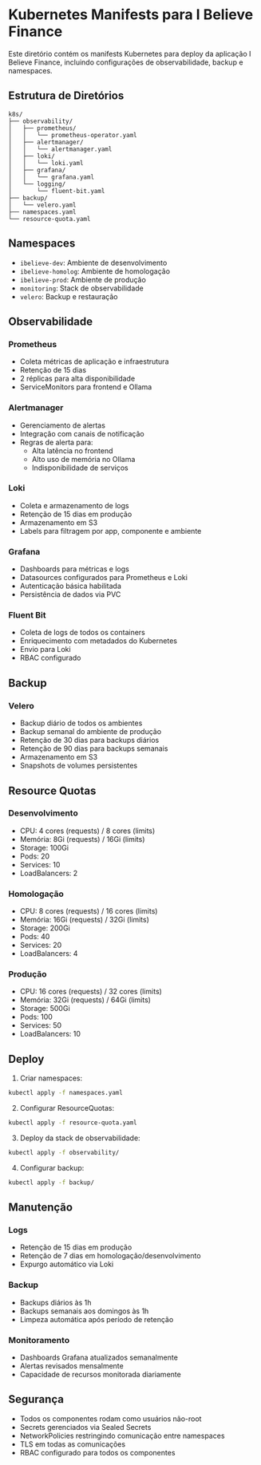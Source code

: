 # Kubernetes Manifests para I Believe Finance

Este diretório contém os manifests Kubernetes para deploy da aplicação I Believe Finance, incluindo configurações de observabilidade, backup e namespaces.

## Estrutura de Diretórios

```
k8s/
├── observability/
│   ├── prometheus/
│   │   └── prometheus-operator.yaml
│   ├── alertmanager/
│   │   └── alertmanager.yaml
│   ├── loki/
│   │   └── loki.yaml
│   ├── grafana/
│   │   └── grafana.yaml
│   └── logging/
│       └── fluent-bit.yaml
├── backup/
│   └── velero.yaml
├── namespaces.yaml
└── resource-quota.yaml
```

## Namespaces

- `ibelieve-dev`: Ambiente de desenvolvimento
- `ibelieve-homolog`: Ambiente de homologação
- `ibelieve-prod`: Ambiente de produção
- `monitoring`: Stack de observabilidade
- `velero`: Backup e restauração

## Observabilidade

### Prometheus
- Coleta métricas de aplicação e infraestrutura
- Retenção de 15 dias
- 2 réplicas para alta disponibilidade
- ServiceMonitors para frontend e Ollama

### Alertmanager
- Gerenciamento de alertas
- Integração com canais de notificação
- Regras de alerta para:
  - Alta latência no frontend
  - Alto uso de memória no Ollama
  - Indisponibilidade de serviços

### Loki
- Coleta e armazenamento de logs
- Retenção de 15 dias em produção
- Armazenamento em S3
- Labels para filtragem por app, componente e ambiente

### Grafana
- Dashboards para métricas e logs
- Datasources configurados para Prometheus e Loki
- Autenticação básica habilitada
- Persistência de dados via PVC

### Fluent Bit
- Coleta de logs de todos os containers
- Enriquecimento com metadados do Kubernetes
- Envio para Loki
- RBAC configurado

## Backup

### Velero
- Backup diário de todos os ambientes
- Backup semanal do ambiente de produção
- Retenção de 30 dias para backups diários
- Retenção de 90 dias para backups semanais
- Armazenamento em S3
- Snapshots de volumes persistentes

## Resource Quotas

### Desenvolvimento
- CPU: 4 cores (requests) / 8 cores (limits)
- Memória: 8Gi (requests) / 16Gi (limits)
- Storage: 100Gi
- Pods: 20
- Services: 10
- LoadBalancers: 2

### Homologação
- CPU: 8 cores (requests) / 16 cores (limits)
- Memória: 16Gi (requests) / 32Gi (limits)
- Storage: 200Gi
- Pods: 40
- Services: 20
- LoadBalancers: 4

### Produção
- CPU: 16 cores (requests) / 32 cores (limits)
- Memória: 32Gi (requests) / 64Gi (limits)
- Storage: 500Gi
- Pods: 100
- Services: 50
- LoadBalancers: 10

## Deploy

1. Criar namespaces:
```bash
kubectl apply -f namespaces.yaml
```

2. Configurar ResourceQuotas:
```bash
kubectl apply -f resource-quota.yaml
```

3. Deploy da stack de observabilidade:
```bash
kubectl apply -f observability/
```

4. Configurar backup:
```bash
kubectl apply -f backup/
```

## Manutenção

### Logs
- Retenção de 15 dias em produção
- Retenção de 7 dias em homologação/desenvolvimento
- Expurgo automático via Loki

### Backup
- Backups diários às 1h
- Backups semanais aos domingos às 1h
- Limpeza automática após período de retenção

### Monitoramento
- Dashboards Grafana atualizados semanalmente
- Alertas revisados mensalmente
- Capacidade de recursos monitorada diariamente

## Segurança

- Todos os componentes rodam como usuários não-root
- Secrets gerenciados via Sealed Secrets
- NetworkPolicies restringindo comunicação entre namespaces
- TLS em todas as comunicações
- RBAC configurado para todos os componentes 